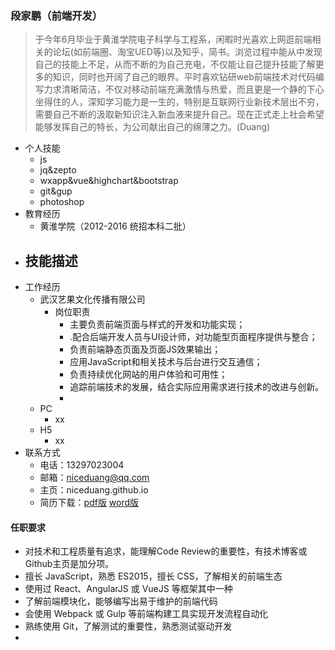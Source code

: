 ### 段家鹏（前端开发）

> 于今年6月毕业于黄淮学院电子科学与工程系，闲暇时光喜欢上网逛前端相关的论坛(如前端圈、淘宝UED等)以及知乎，简书。浏览过程中能从中发现自己的技能上不足，从而不断的为自己充电，不仅能让自己提升技能了解更多的知识，同时也开阔了自己的眼界。平时喜欢钻研web前端技术对代码编写力求清晰简洁，不仅对移动前端充满激情与热爱，而且更是一个静的下心坐得住的人，深知学习能力是一生的，特别是互联网行业新技术层出不穷，需要自己不断的汲取新知识注入新血液来提升自己。现在正式走上社会希望能够发挥自己的特长，为公司献出自己的绵薄之力。(Duang)

- 个人技能
    - js
    - jq&zepto
    - wxapp&vue&highchart&bootstrap
    - git&gup
    - photoshop
- 教育经历
    - 黄淮学院（2012-2016 统招本科二批）
- 技能描述
    - 
- 工作经历
    - 武汉艺果文化传播有限公司
        - 岗位职责
            - 主要负责前端页面与样式的开发和功能实现；
            - .配合后端开发人员与UI设计师，对功能型页面程序提供与整合；
            - 负责前端静态页面及页面JS效果输出；
            - 应用JavaScript和相关技术与后台进行交互通信；
            - 负责持续优化网站的用户体验和可用性；
            - 追踪前端技术的发展，结合实际应用需求进行技术的改进与创新。
            - 
    - PC
        - xx
    - H5
        - xx
- 联系方式
    - 电话：13297023004
    - 邮箱：niceduang@qq.com
    - 主页：niceduang.github.io
    - 简历下载：[pdf版]() [word版]()

#### 任职要求
- 对技术和工程质量有追求，能理解Code Review的重要性，有技术博客或Github主页是加分项。
- 擅长 JavaScript，熟悉 ES2015，擅长 CSS，了解相关的前端生态
- 使用过 React、AngularJS 或 VueJS 等框架其中一种
- 了解前端模块化，能够编写出易于维护的前端代码
- 会使用 Webpack 或 Gulp 等前端构建工具实现开发流程自动化
- 熟练使用 Git，了解测试的重要性，熟悉测试驱动开发
- 
